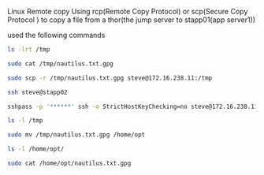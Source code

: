 Linux Remote copy
Using rcp(Remote Copy Protocol) or scp(Secure Copy Protocol ) to copy a file from a thor(the jump server to stapp01(app server1))

used the following commands

```bash
ls -lrt /tmp

sudo cat /tmp/nautilus.txt.gpg

sudo scp -r /tmp/nautilus.txt.gpg steve@172.16.238.11:/tmp

ssh steve@stapp02

sshpass -p '******' ssh -o StrictHostKeyChecking=no steve@172.16.238.11

ls -l /tmp

sudo mv /tmp/nautilus.txt.gpg /home/opt

ls -l /home/opt/

sudo cat /home/opt/nautilus.txt.gpg
```

